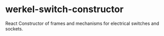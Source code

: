 # werkel-switch-constructor
React Constructor of frames and mechanisms for electrical switches and sockets.
